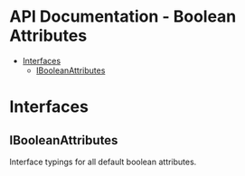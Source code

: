 <h1>API Documentation - Boolean Attributes</h1>

- [Interfaces](#interfaces)
  - [IBooleanAttributes](#ibooleanattributes)


# Interfaces

## IBooleanAttributes

Interface typings for all default boolean attributes.